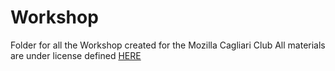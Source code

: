 # Workshop #

Folder for all the Workshop created for the Mozilla Cagliari Club
All materials are under license defined [HERE]()
